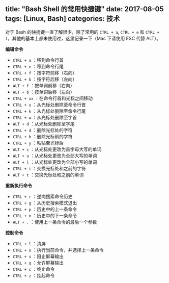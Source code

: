 title: "Bash Shell 的常用快捷键"
date: 2017-08-05
tags: [Linux, Bash]
categories: 技术
---

对于 Bash 的快捷键一直了解很少，除了常用的 `CTRL + a`, `CTRL + e` 和 `CTRL + l`，其他的基本上都未使用过，这里记录一下（Mac 下请使用 ESC 代替 ALT）。<!--more-->

**编辑命令**

- `CTRL + a` ：移到命令行首
- `CTRL + e` ：移到命令行尾
- `CTRL + f` ：按字符前移（右向）
- `CTRL + b` ：按字符后移（左向）
- `ALT + f` ：按单词前移（右向）
- `ALT + b` ：按单词后移（左向）
- `CTRL + xx` ：在命令行首和光标之间移动
- `CTRL + u` ：从光标处删除至命令行首
- `CTRL + k` ：从光标处删除至命令行尾
- `CTRL + w` ：从光标处删除至字首
- `ALT + d` ：从光标处删除至字尾
- `CTRL + d` ：删除光标处的字符
- `CTRL + h` ：删除光标前的字符
- `CTRL + y` ：粘贴至光标后
- `ALT + c` ：从光标处更改为首字母大写的单词
- `ALT + u` ：从光标处更改为全部大写的单词
- `ALT + l` ：从光标处更改为全部小写的单词
- `CTRL + t` ：交换光标处和之前的字符
- `ALT + t` ：交换光标处和之前的单词

**重新执行命令**

- `CTRL + r` ：逆向搜索命令历史
- `CTRL + g` ：从历史搜索模式退出
- `CTRL + p` ：历史中的上一条命令
- `CTRL + n` ：历史中的下一条命令
- `ALT + .` ：使用上一条命令的最后一个参数

**控制命令**

- `CTRL + l` ：清屏
- `CTRL + o` ：执行当前命令，并选择上一条命令
- `CTRL + s` ：阻止屏幕输出
- `CTRL + q` ：允许屏幕输出
- `CTRL + c` ：终止命令
- `CTRL + z` ：挂起命令
